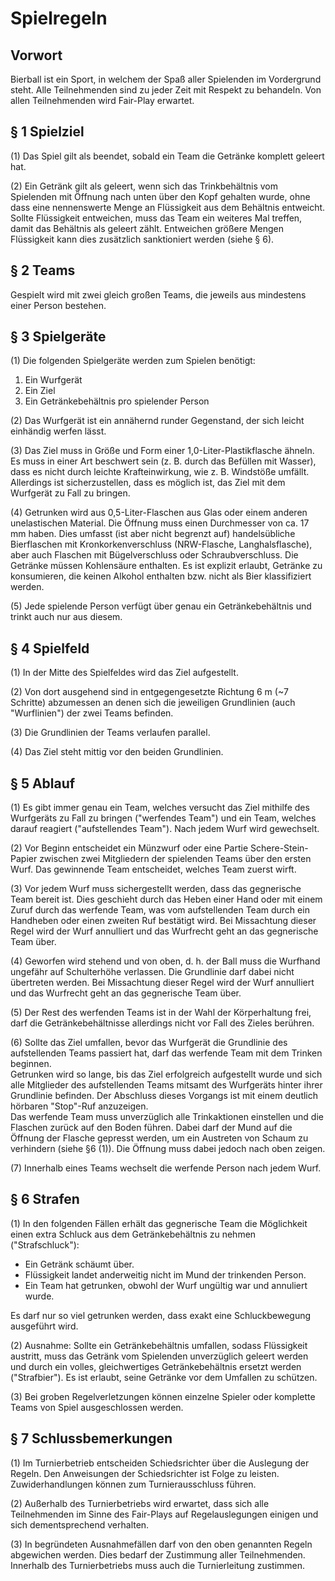 # Spielregeln

## Vorwort

Bierball ist ein Sport, in welchem der Spaß aller Spielenden im Vordergrund steht. 
Alle Teilnehmenden sind zu jeder Zeit mit Respekt zu behandeln.
Von allen Teilnehmenden wird Fair-Play erwartet.

## § 1 Spielziel

(1) Das Spiel gilt als beendet, sobald ein Team die Getränke komplett geleert hat.

(2) Ein Getränk gilt als geleert, wenn sich das Trinkbehältnis vom Spielenden mit Öffnung nach unten über den Kopf gehalten wurde, ohne dass eine nennenswerte Menge an Flüssigkeit aus dem Behältnis entweicht.
Sollte Flüssigkeit entweichen, muss das Team ein weiteres Mal treffen, damit das Behältnis als geleert zählt.
Entweichen größere Mengen Flüssigkeit kann dies zusätzlich sanktioniert werden (siehe § 6).

## § 2 Teams

Gespielt wird mit zwei gleich großen Teams, die jeweils aus mindestens einer Person bestehen.

## § 3 Spielgeräte

(1) Die folgenden Spielgeräte werden zum Spielen benötigt:

1. Ein Wurfgerät
2. Ein Ziel
3. Ein Getränkebehältnis pro spielender Person

(2) Das Wurfgerät ist ein annähernd runder Gegenstand, der sich leicht einhändig werfen lässt.

(3) Das Ziel muss in Größe und Form einer 1,0-Liter-Plastikflasche ähneln.
Es muss in einer Art beschwert sein (z. B. durch das Befüllen mit Wasser), dass es nicht durch leichte Krafteinwirkung, wie z. B. Windstöße umfällt.
Allerdings ist sicherzustellen, dass es möglich ist, das Ziel mit dem Wurfgerät zu Fall zu bringen.

(4) Getrunken wird aus 0,5-Liter-Flaschen aus Glas oder einem anderen unelastischen Material. Die Öffnung muss einen Durchmesser von ca. 17 mm haben. Dies umfasst (ist aber nicht begrenzt auf) handelsübliche Bierflaschen mit Kronkorkenverschluss (NRW-Flasche, Langhalsflasche), aber auch Flaschen mit Bügelverschluss oder Schraubverschluss.
Die Getränke müssen Kohlensäure enthalten.
Es ist explizit erlaubt, Getränke zu konsumieren, die keinen Alkohol enthalten bzw. nicht als Bier klassifiziert werden.

(5) Jede spielende Person verfügt über genau ein Getränkebehältnis und trinkt auch nur aus diesem.

## § 4 Spielfeld

(1) In der Mitte des Spielfeldes wird das Ziel aufgestellt.

(2) Von dort ausgehend sind in entgegengesetzte Richtung 6 m (~7 Schritte) abzumessen an denen sich die jeweiligen Grundlinien (auch "Wurflinien") der zwei Teams befinden.

(3) Die Grundlinien der Teams verlaufen parallel.

(4) Das Ziel steht mittig vor den beiden Grundlinien.

## § 5 Ablauf

(1) Es gibt immer genau ein Team, welches versucht das Ziel mithilfe des Wurfgeräts zu Fall zu bringen ("werfendes Team") und ein Team, welches darauf reagiert ("aufstellendes Team").
Nach jedem Wurf wird gewechselt.

(2) Vor Beginn entscheidet ein Münzwurf oder eine Partie Schere-Stein-Papier zwischen zwei Mitgliedern der spielenden Teams über den ersten Wurf.
Das gewinnende Team entscheidet, welches Team zuerst wirft.

(3) Vor jedem Wurf muss sichergestellt werden, dass das gegnerische Team bereit ist.
Dies geschieht durch das Heben einer Hand oder mit einem Zuruf durch das werfende Team, was vom aufstellenden Team durch ein Handheben oder einen zweiten Ruf bestätigt wird.
Bei Missachtung dieser Regel wird der Wurf annulliert und das Wurfrecht geht an das gegnerische Team über.

(4) Geworfen wird stehend und von oben, d. h. der Ball muss die Wurfhand ungefähr auf Schulterhöhe verlassen.
Die Grundlinie darf dabei nicht übertreten werden.
Bei Missachtung dieser Regel wird der Wurf annulliert und das Wurfrecht geht an das gegnerische Team über.

(5) Der Rest des werfenden Teams ist in der Wahl der Körperhaltung frei, darf die Getränkebehältnisse allerdings nicht vor Fall des Zieles berühren.

(6) Sollte das Ziel umfallen, bevor das Wurfgerät die Grundlinie des aufstellenden Teams passiert hat, darf das werfende Team mit dem Trinken beginnen.  
Getrunken wird so lange, bis das Ziel erfolgreich aufgestellt wurde und sich alle Mitglieder des aufstellenden Teams mitsamt des Wurfgeräts hinter ihrer Grundlinie befinden.
Der Abschluss dieses Vorgangs ist mit einem deutlich hörbaren "Stop"-Ruf anzuzeigen.  
Das werfende Team muss unverzüglich alle Trinkaktionen einstellen und die Flaschen zurück auf den Boden führen.
Dabei darf der Mund auf die Öffnung der Flasche gepresst werden, um ein Austreten von Schaum zu verhindern (siehe §6 (1)). Die Öffnung muss dabei jedoch nach oben zeigen.

(7) Innerhalb eines Teams wechselt die werfende Person nach jedem Wurf.

## § 6 Strafen

(1) In den folgenden Fällen erhält das gegnerische Team die Möglichkeit einen extra Schluck aus dem Getränkebehältnis zu nehmen ("Strafschluck"):
- Ein Getränk schäumt über.
- Flüssigkeit landet anderweitig nicht im Mund der trinkenden Person.
- Ein Team hat getrunken, obwohl der Wurf ungültig war und annuliert wurde.

Es darf nur so viel getrunken werden, dass exakt eine Schluckbewegung ausgeführt wird.

(2) Ausnahme: Sollte ein Getränkebehältnis umfallen, sodass Flüssigkeit austritt, muss das Getränk vom Spielenden unverzüglich geleert werden und durch ein volles, gleichwertiges Getränkebehältnis ersetzt werden ("Strafbier").
Es ist erlaubt, seine Getränke vor dem Umfallen zu schützen.

(3) Bei groben Regelverletzungen können einzelne Spieler oder komplette Teams von Spiel ausgeschlossen werden. 

## § 7 Schlussbemerkungen

(1) Im Turnierbetrieb entscheiden Schiedsrichter über die Auslegung der Regeln.
Den Anweisungen der Schiedsrichter ist Folge zu leisten.
Zuwiderhandlungen können zum Turnierausschluss führen.

(2) Außerhalb des Turnierbetriebs wird erwartet, dass sich alle Teilnehmenden im Sinne des Fair-Plays auf Regelauslegungen einigen und sich dementsprechend verhalten.

(3) In begründeten Ausnahmefällen darf von den oben genannten Regeln abgewichen werden.
Dies bedarf der Zustimmung aller Teilnehmenden.
Innerhalb des Turnierbetriebs muss auch die Turnierleitung zustimmen.

